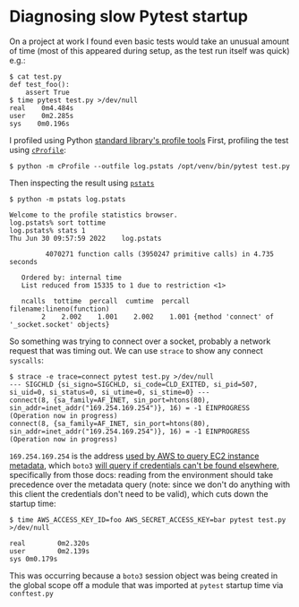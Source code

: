 # Diagnosing slow Pytest startup

On a project at work I found even basic tests would take an unusual amount of
time (most of this appeared during setup, as the test run itself was quick)
e.g.:

``` console
$ cat test.py
def test_foo():
    assert True
$ time pytest test.py >/dev/null
real    0m4.484s
user    0m2.285s
sys    0m0.196s
```

I profiled using Python [standard library's profile
tools](https://docs.python.org/3/library/profile.html) First, profiling the test
using
[`cProfile`](https://docs.python.org/3/library/profile.html#module-cProfile):

``` console
$ python -m cProfile --outfile log.pstats /opt/venv/bin/pytest test.py
```

Then inspecting the result using
[`pstats`](https://docs.python.org/3/library/profile.html#module-pstats)

``` console
$ python -m pstats log.pstats
```

    Welcome to the profile statistics browser.
    log.pstats% sort tottime
    log.pstats% stats 1
    Thu Jun 30 09:57:59 2022    log.pstats
    
             4070271 function calls (3950247 primitive calls) in 4.735 seconds
    
       Ordered by: internal time
       List reduced from 15335 to 1 due to restriction <1>
    
       ncalls  tottime  percall  cumtime  percall filename:lineno(function)
            2    2.002    1.001    2.002    1.001 {method 'connect' of '_socket.socket' objects}

So something was trying to connect over a socket, probably a network request
that was timing out. We can use `strace` to show any connect `syscalls`:

``` console
$ strace -e trace=connect pytest test.py >/dev/null
--- SIGCHLD {si_signo=SIGCHLD, si_code=CLD_EXITED, si_pid=507, si_uid=0, si_status=0, si_utime=0, si_stime=0} ---
connect(8, {sa_family=AF_INET, sin_port=htons(80), sin_addr=inet_addr("169.254.169.254")}, 16) = -1 EINPROGRESS (Operation now in progress)
connect(8, {sa_family=AF_INET, sin_port=htons(80), sin_addr=inet_addr("169.254.169.254")}, 16) = -1 EINPROGRESS (Operation now in progress)
```

`169.254.169.254` is the address [used by AWS to query EC2 instance
metadata](https://docs.aws.amazon.com/AWSEC2/latest/UserGuide/ec2-instance-metadata.html),
which `boto3` [will query if credentials can't be found
elsewhere](https://boto3.amazonaws.com/v1/documentation/api/1.18.3/guide/credentials.html#configuring-credentials),
specifically from those docs: reading from the environment should take
precedence over the metadata query (note: since we don't do anything with this
client the credentials don't need to be valid), which cuts down the startup
time:

``` console
$ time AWS_ACCESS_KEY_ID=foo AWS_SECRET_ACCESS_KEY=bar pytest test.py >/dev/null

real        0m2.320s
user        0m2.139s
sys 0m0.179s
```

This was occurring because a `boto3` session object was being created in the
global scope off a module that was imported at `pytest` startup time via
`conftest.py`
